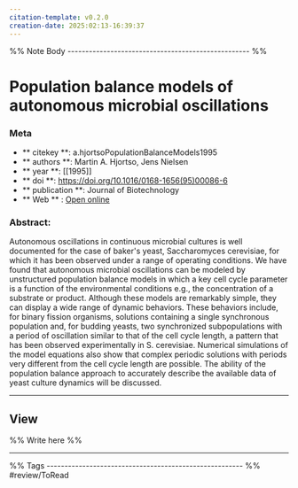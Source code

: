 ```yaml
---
citation-template: v0.2.0
creation-date: 2025:02:13-16:39:37
---
```


%% Note Body --------------------------------------------------- %%
# Population balance models of autonomous microbial oscillations

### Meta
- ** citekey **: a.hjortsoPopulationBalanceModels1995
- ** authors **: Martin A. Hjortso, Jens Nielsen
- ** year **: [[1995]]
- ** doi **: https://doi.org/10.1016/0168-1656(95)00086-6
- ** publication **: Journal of Biotechnology
- ** Web ** : [Open online](http://www.sciencedirect.com/science/article/pii/0168165695000866)


### Abstract:
Autonomous oscillations in continuous microbial cultures is well documented for the case of baker's yeast, Saccharomyces cerevisiae, for which it has been observed under a range of operating conditions. We have found that autonomous microbial oscillations can be modeled by unstructured population balance models in which a key cell cycle parameter is a function of the environmental conditions e.g., the concentration of a substrate or product. Although these models are remarkably simple, they can display a wide range of dynamic behaviors. These behaviors include, for binary fission organisms, solutions containing a single synchronous population and, for budding yeasts, two synchronized subpopulations with a period of oscillation similar to that of the cell cycle length, a pattern that has been observed experimentally in S. cerevisiae. Numerical simulations of the model equations also show that complex periodic solutions with periods very different from the cell cycle length are possible. The ability of the population balance approach to accurately describe the available data of yeast culture dynamics will be discussed.



___

## View

%% Write here %%





___
%% Tags  ------------------------------------------------------- %%
#review/ToRead